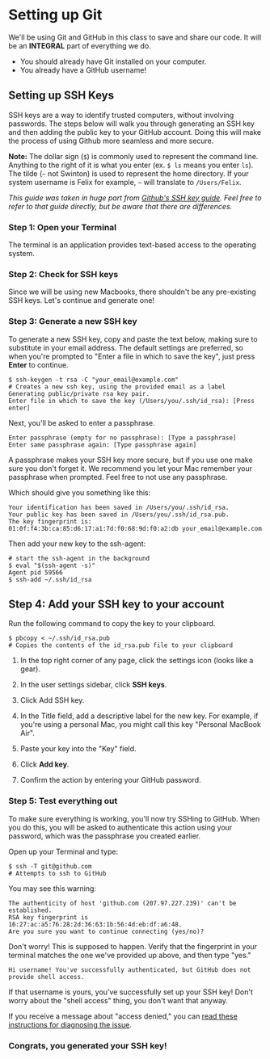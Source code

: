 # Setting up Git

We'll be using Git and GitHub in this class to save and share our code. It will be an **INTEGRAL** part of everything we do.

* You should already have Git installed on your computer.
* You already have a GitHub username!


## Setting up SSH Keys

SSH keys are a way to identify trusted computers, without involving passwords. The steps below will walk you through generating an SSH key and then adding the public key to your GitHub account. Doing this will make the process of using Github more seamless and more secure.

__Note:__ The dollar sign (`$`) is commonly used to represent the command line. Anything to the right of it is what you enter (ex. `$ ls` means you enter `ls`). The tilde (`~` not Swinton) is used to represent the home directory. If your system username is Felix for example, `~` will translate to `/Users/Felix`.

_This guide was taken in huge part from [Github's SSH key guide](https://help.github.com/articles/generating-ssh-keys/). Feel free to refer to that guide directly, but be aware that there are differences._

### Step 1: Open your Terminal

The terminal is an application provides text-based access to the operating system.


### Step 2: Check for SSH keys

Since we will be using new Macbooks, there shouldn't be any pre-existing SSH keys. Let's continue and generate one!

### Step 3: Generate a new SSH key

To generate a new SSH key, copy and paste the text below, making sure to substitute in your email address. The default settings are preferred, so when you're prompted to "Enter a file in which to save the key", just press __Enter__ to continue.

```
$ ssh-keygen -t rsa -C "your_email@example.com"
# Creates a new ssh key, using the provided email as a label
Generating public/private rsa key pair.
Enter file in which to save the key (/Users/you/.ssh/id_rsa): [Press enter]
```

Next, you'll be asked to enter a passphrase.

```
Enter passphrase (empty for no passphrase): [Type a passphrase]
Enter same passphrase again: [Type passphrase again]
```

A passphrase makes your SSH key more secure, but if you use one make sure you don't forget it. We recommend you let your Mac remember your passphrase when prompted. Feel free to not use any passphrase.

Which should give you something like this:

```
Your identification has been saved in /Users/you/.ssh/id_rsa.
Your public key has been saved in /Users/you/.ssh/id_rsa.pub.
The key fingerprint is:
01:0f:f4:3b:ca:85:d6:17:a1:7d:f0:68:9d:f0:a2:db your_email@example.com
```

Then add your new key to the ssh-agent:

```
# start the ssh-agent in the background
$ eval "$(ssh-agent -s)"
Agent pid 59566
$ ssh-add ~/.ssh/id_rsa
```

## Step 4: Add your SSH key to your account

Run the following command to copy the key to your clipboard.

```
$ pbcopy < ~/.ssh/id_rsa.pub
# Copies the contents of the id_rsa.pub file to your clipboard
```

1. In the top right corner of any page, click the settings icon (looks like a gear).

2. In the user settings sidebar, click __SSH keys__.

3. Click Add SSH key.

4. In the Title field, add a descriptive label for the new key. For example, if you're using a personal Mac, you might call this key "Personal MacBook Air".

5. Paste your key into the "Key" field.

6. Click __Add key__.

7. Confirm the action by entering your GitHub password.

### Step 5: Test everything out

To make sure everything is working, you'll now try SSHing to GitHub. When you do this, you will be asked to authenticate this action using your password, which was the passphrase you created earlier.

Open up your Terminal and type:

```
$ ssh -T git@github.com
# Attempts to ssh to GitHub
```

You may see this warning:

```
The authenticity of host 'github.com (207.97.227.239)' can't be established.
RSA key fingerprint is 16:27:ac:a5:76:28:2d:36:63:1b:56:4d:eb:df:a6:48.
Are you sure you want to continue connecting (yes/no)?
```

Don't worry! This is supposed to happen. Verify that the fingerprint in your terminal matches the one we've provided up above, and then type "yes."

```
Hi username! You've successfully authenticated, but GitHub does not provide shell access.
```

If that username is yours, you've successfully set up your SSH key! Don't worry about the "shell access" thing, you don't want that anyway.

If you receive a message about "access denied," you can [read these instructions for diagnosing the issue](https://help.github.com/articles/error-permission-denied-publickey).

### Congrats, you generated your SSH key!
